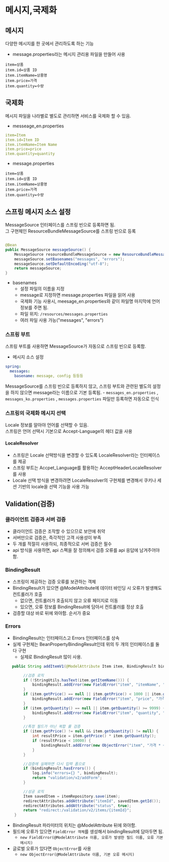 # 메시지,국제화

## 메시지

다양한 메시지를 한 곳에서 관리하도록 하는 기능

- message.properties라는 메시지 관리용 파일을 만들어 사용

```
item=상품
item.id=상품 ID
item.itemName=상품명
item.price=가격
item.quantity=수량
```

## 국제화

메시지 파일을 나라별로 별도로 관리하면 서비스를 국제화 할 수 있음.

- messeage_en.properties

```yaml
item=Item
item.id=Item ID
item.itemName=Item Name
item.price=price
item.quantity=quantity
```

- message.properties

```
item=상품
item.id=상품 ID
item.itemName=상품명
item.price=가격
item.quantity=수량
```

## 스프링 메시지 소스 설정

MessageSource 인터페이스를 스프링 빈으로 등록하면 됨.
</br>
그 구현체인 ResourceBundleMessageSource를 스프링 빈으로 등록
```java

@Bean
public MessageSource messageSource() {
	MessageSource resourceBundleMessageSource = new ResourceBundleMessageSource();
	messageSource.setBasenames("messages", "errors");
	messageSource.setDefaultEncoding("utf-8");
	return messageSource;
}
```
- basenames
  - 설정 파일의 이름을 지정
  - message로 지정하면 message.properties 파일을 읽어 사용
  - 국제화 기능 사용시, meesage_en.properties와 같이 파일명 마지막에 언어 정보를 주면 됨.
  - 파일 위치: `/resources/messages.properties`
  - 여러 파일 사용 가능("messages", "errors")

### 스프링 부트
스프링 부트를 사용하면 MessageSource가 자동으로 스프링 빈으로 등록함.
- 메시지 소스 설정
```yaml
spring:
  messages:
    basename: message, config 등등등
```
MessageSource를 스프링 빈으로 등록하지 않고, 스프링 부트와 관련된 별도의 설정을 하지 않으면 message라는 이름으로 기본 등록됨.
    - `messages_en.properties` , `messages_ko.properties` , `messages.properties` 파일만 등록하면 자동으로 인식

### 스프링의 국제화 메시지 선택
Locale 정보를 알아야 언어를 선택할 수 있음.
</br>
스프링은 언어 선택시 기본으로 Accept-Language의 헤더 값을 사용
#### LocaleResolver
- 스프링은 Locale 선택방식을 변경할 수 있도록 LocaleResolver라는 인터페이스를 제공
- 스프링 부트는 Accpet_Language를 활용하는 AcceptHeaderLocaleResolver를 사용
- Locale 선택 방식을 변경하려면 LocaleResolver의 구현체를 변경해서 쿠키나 세션 기반의 locale을 선택 기능을 사용 가능 


## Validation(검증)
### 클라이언트 검증과 서버 검증
- 클라이언트 검증은 조작할 수 있으므로 보안에 취약
- 서버만으로 검증은, 즉각적인 고객 사용성이 부족
- 두 개를 적절히 사용하되, 최종적으로 서버 검증은 필수
- api 방식을 사용하면, api 스펙을 잘 정의해서 검증 오류를 api 응답에 남겨주어야 함.

### BindingResult
- 스프링이 제공하는 검증 오류를 보관하는 객체
- BindingResult가 있으면 @ModelAttribute에 데이터 바인딩 시 오류가 발생해도 컨트롤러가 호출
  - 없으면, 컨트롤러가 호출되지 않고 오류 페이지로 이동
  - 있으면, 오류 정보를 BindingResult에 담아서 컨트롤러를 정상 호출
- 검증할 대상 바로 뒤에 와야함. 순서가 중요

### Errors
- BindingResult는 인터페이스고 Errors 인터페이스를 상속
- 실제 구현체는 BeanPropertyBindingResult인데 위의 두 개의 인터페이스를 둘 다 구현
  - 실제로 BindingResult 많이 사용. 
```java
   public String addItemV1(@ModelAttribute Item item, BindingResult bindingResult, RedirectAttributes redirectAttributes, Model model) {

        //검증 로직
        if (!StringUtils.hasText(item.getItemName())) {
            bindingResult.addError(new FieldError("item", "itemName", "상품 이름은 필수 입니다."));
        }
        if (item.getPrice() == null || item.getPrice() < 1000 || item.getPrice() > 1000000) {
            bindingResult.addError(new FieldError("item", "price", "가격은 1,000 ~ 1,000,000 까지 허용합니다."));
        }
        if (item.getQuantity() == null || item.getQuantity() >= 9999) {
            bindingResult.addError(new FieldError("item", "quantity", "수량은 최대 9,999 까지 허용합니다."));
        }

        //특정 필드가 아닌 복합 룰 검증
        if (item.getPrice() != null && item.getQuantity() != null) {
            int resultPrice = item.getPrice() * item.getQuantity();
            if (resultPrice < 10000) {
                bindingResult.addError(new ObjectError("item", "가격 * 수량의 합은 10,000원 이상이어야 합니다. 현재 값 = " + resultPrice));
            }
        }

        //검증에 실패하면 다시 입력 폼으로
        if (bindingResult.hasErrors()) {
            log.info("errors={} ", bindingResult);
            return "validation/v2/addForm";
        }

        //성공 로직
        Item savedItem = itemRepository.save(item);
        redirectAttributes.addAttribute("itemId", savedItem.getId());
        redirectAttributes.addAttribute("status", true);
        return "redirect:/validation/v2/items/{itemId}";
    }
```
- BindingResult 파라미터의 위치는 @ModelAttribute 뒤에 와야함.
- 필드에 오류가 있으면 `FieldError 객체`를 생성해서 bindingResult에 담아두면 됨.
  - `new FieldError(@ModelAttribute 이름, 오류가 발생한 필드 이름, 오류 기본 메시지)`
- 글로벌 오류가 있다면 `ObjectError`를 사용
  - `new ObjectError(@ModelAttribute 이름, 기본 오류 메시지)`


